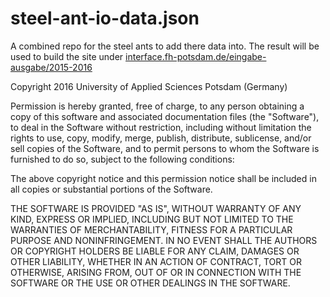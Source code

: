 # steel-ant-io-data.json

A combined repo for the steel ants to add there data into. The result will be used to build the site under [interface.fh-potsdam.de/eingabe-ausgabe/2015-2016](https://interface.fh-potsdam.de/eingabe-ausgabe/2015-2016/)

Copyright 2016 University of Applied Sciences Potsdam (Germany)

Permission is hereby granted, free of charge, to any person obtaining a copy
of this software and associated documentation files (the "Software"), to deal
in the Software without restriction, including without limitation the rights
to use, copy, modify, merge, publish, distribute, sublicense, and/or sell
copies of the Software, and to permit persons to whom the Software is
furnished to do so, subject to the following conditions:

The above copyright notice and this permission notice shall be included in all
copies or substantial portions of the Software.

THE SOFTWARE IS PROVIDED "AS IS", WITHOUT WARRANTY OF ANY KIND, EXPRESS OR
IMPLIED, INCLUDING BUT NOT LIMITED TO THE WARRANTIES OF MERCHANTABILITY,
FITNESS FOR A PARTICULAR PURPOSE AND NONINFRINGEMENT. IN NO EVENT SHALL THE
AUTHORS OR COPYRIGHT HOLDERS BE LIABLE FOR ANY CLAIM, DAMAGES OR OTHER
LIABILITY, WHETHER IN AN ACTION OF CONTRACT, TORT OR OTHERWISE, ARISING FROM,
OUT OF OR IN CONNECTION WITH THE SOFTWARE OR THE USE OR OTHER DEALINGS IN THE
SOFTWARE.
